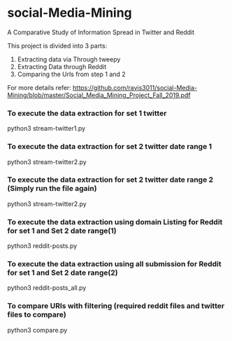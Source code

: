 # social-Media-Mining
A Comparative Study of Information Spread in Twitter and Reddit

This project is divided into 3 parts:
1) Extracting data via Through tweepy
2) Extracting Data through Reddit
3) Comparing the Urls from step 1 and 2

For more details refer: https://github.com/ravis3011/social-Media-Mining/blob/master/Social_Media_Mining_Project_Fall_2019.pdf

### To execute the data extraction for set 1 twitter
python3 stream-twitter1.py

### To execute the data extraction for set 2 twitter date range 1
python3 stream-twitter2.py

### To execute the data extraction for set 2 twitter date range 2 (Simply run the file again)
python3 stream-twitter2.py

### To execute the data extraction using domain Listing for Reddit for set 1 and Set 2 date range(1)
python3 reddit-posts.py

### To execute the data extraction using all submission for Reddit for set 1 and Set 2 date range(2)
python3 reddit-posts_all.py 

### To compare URls with filtering (required reddit files and twitter files to compare)
python3 compare.py

